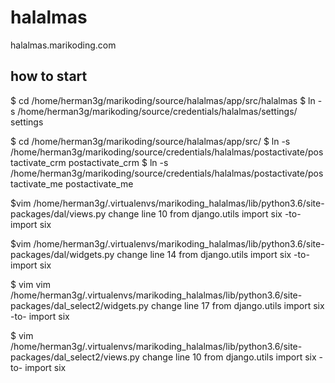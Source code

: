 # halalmas
halalmas.marikoding.com


how to start
---------------

$ cd /home/herman3g/marikoding/source/halalmas/app/src/halalmas
$ ln -s /home/herman3g/marikoding/source/credentials/halalmas/settings/ settings

$ cd /home/herman3g/marikoding/source/halalmas/app/src/
$ ln -s /home/herman3g/marikoding/source/credentials/halalmas/postactivate/postactivate_crm postactivate_crm
$ ln -s /home/herman3g/marikoding/source/credentials/halalmas/postactivate/postactivate_me postactivate_me


$vim /home/herman3g/.virtualenvs/marikoding_halalmas/lib/python3.6/site-packages/dal/views.py
change line 10
from django.utils import six  -to- import six

$vim /home/herman3g/.virtualenvs/marikoding_halalmas/lib/python3.6/site-packages/dal/widgets.py
change line 14
from django.utils import six  -to- import six

$ vim vim /home/herman3g/.virtualenvs/marikoding_halalmas/lib/python3.6/site-packages/dal_select2/widgets.py
change line 17
from django.utils import six  -to- import six

$ vim /home/herman3g/.virtualenvs/marikoding_halalmas/lib/python3.6/site-packages/dal_select2/views.py
change line 10
from django.utils import six  -to- import six